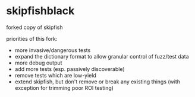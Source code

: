 # skipfishblack

forked copy of skipfish

priorities of this fork:
- more invasive/dangerous tests
- expand the dictionary format to allow granular control of fuzz/test data
- more debug output
- add more tests (esp. passively discoverable)
- remove tests which are low-yield
- extend skipfish, but don't remove or break any existing things (with exception for trimming poor ROI testing)
